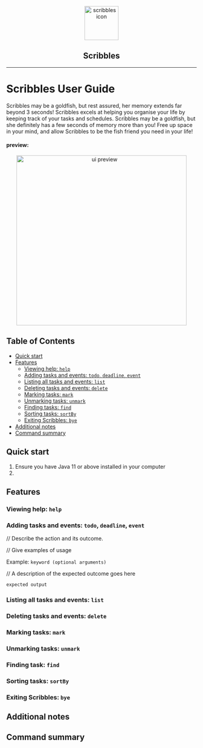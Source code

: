 <p align="center">
    <a href="https://github.com/danielleloh/ip">
        <img src=
            "https://i.imgur.com/nX11CL6.png"
            alt="scribbles icon" height="90">
    </a>
</p>
        <h2 align="center">Scribbles</h2>

---

# Scribbles User Guide
Scribbles may be a goldfish, but rest assured, her memory extends far beyond 3 seconds!
Scribbles excels at helping you organise your life by keeping track of your tasks and schedules. 
Scribbles may be a goldfish, but she definitely has a few seconds of memory more than you! 
Free up space in your mind, and allow Scribbles to be the fish friend you need in your life!

#### preview:
<p align="center">
    <a href="https://github.com/danielleloh/ip">
        <img src=
            "https://i.imgur.com/3jWp7Pi.png"
            alt="ui preview" height="450">
    </a>
</p>

## Table of Contents
* [Quick start](#quick-start)
* [Features](#features)
  * [Viewing help: `help`](#viewing-help--help)
  * [Adding tasks and events: `todo`, `deadline`, `event`](#adding-tasks-and-events--todo--deadline--event)
  * [Listing all tasks and events: `list`](#listing-all-tasks-and-events--list)
  * [Deleting tasks and events: `delete`](#deleting-tasks-and-events--delete)
  * [Marking tasks: `mark`](#marking-tasks--mark)
  * [Unmarking tasks: `unmark`](#unmarking-tasks--unmark)
  * [Finding tasks: `find`](#finding-task--find)
  * [Sorting tasks: `sortBy`](#sorting-tasks--sortby)
  * [Exiting Scribbles: `bye`](#exiting-scribbles--bye)
* [Additional notes](#additional-notes)
* [Command summary](#command-summary)

## Quick start
1. Ensure you have Java 11 or above installed in your computer
2. 

## Features

### Viewing help: `help`

### Adding tasks and events: `todo`, `deadline`, `event`
// Describe the action and its outcome.

// Give examples of usage

Example: `keyword (optional arguments)`

// A description of the expected outcome goes here

```
expected output
```
### Listing all tasks and events: `list`

### Deleting tasks and events: `delete`

### Marking tasks: `mark`

### Unmarking tasks: `unmark`

### Finding task: `find`

### Sorting tasks: `sortBy`

### Exiting Scribbles: `bye`

## Additional notes

## Command summary